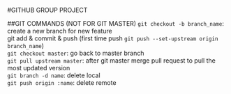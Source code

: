 #GITHUB GROUP PROJECT

##GIT COMMANDS (NOT FOR GIT MASTER)
`git checkout -b branch_name`: create a new branch for new feature  
git add & commit & push (first time push `git push --set-upstream origin branch_name`)  
`git checkout master`: go back to master branch  
`git pull upstream master`: after git master merge pull request to pull the most updated version  
`git branch -d name`: delete local  
`git push origin :name`: delete remote  



